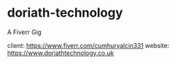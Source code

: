 # doriath-technology
A Fiverr Gig

client: https://www.fiverr.com/cumhuryalcin331
website: https://www.doriathtechnology.co.uk
